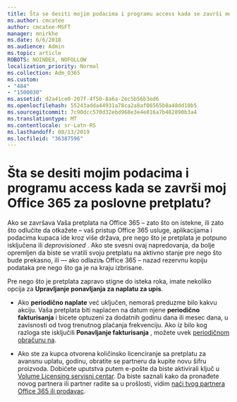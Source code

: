 ```yaml
---
title: Šta se desiti mojim podacima i programu access kada se završi moj Office 365 za poslovne pretplatu?
ms.author: cmcatee
author: cmcatee-MSFT
manager: mnirkhe
ms.date: 6/6/2018
ms.audience: Admin
ms.topic: article
ROBOTS: NOINDEX, NOFOLLOW
localization_priority: Normal
ms.collection: Adm_O365
ms.custom:
- "484"
- "1500030"
ms.assetid: d2a41ce0-207f-4f50-8a6a-2ec5b56b3ed6
ms.openlocfilehash: 55243adda44931a78ca2a8af06565b8a48dd10b5
ms.sourcegitcommit: 7c90dcc570d32ebd968e3e4e816a7b482890b3a4
ms.translationtype: MT
ms.contentlocale: sr-Latn-RS
ms.lasthandoff: 08/13/2019
ms.locfileid: "36387596"
---
```

# <a name="what-happens-to-my-data-and-access-when-my-office-365-for-business-subscription-ends"></a>Šta se desiti mojim podacima i programu access kada se završi moj Office 365 za poslovne pretplatu?

Ako se završava Vaša pretplata na Office 365 – zato što on istekne, ili zato što odlučite da otkažete – vaš pristup Office 365 usluge, aplikacijama i podacima kupaca ide kroz više država, pre nego što je pretplata je potpuno isključena ili *deprovisioned*  . Ako ste svesni ovaj napredovanja, da bolje opremljen da biste se vratili svoju pretplatu na aktivno stanje pre nego što bude prekasno, ili — ako odlaziљ Office 365 – nazad rezervnu kopiju podataka pre nego što ga je na kraju izbrisane.
  
Pre nego što je pretplata zapravo stigne do isteka roka, imate nekoliko opcija za **Upravljanje ponavljanja za naplatu za upis**.
  
- Ako **periodično naplate** već uključen, nemoraš preduzme bilo kakvu akciju. Vaša pretplata biti naplaćen na datum njene **periodično fakturisanja** i bicete optuzeni za dodatnih godinu dana ili mesec dana, u zavisnosti od tvog trenutnog plaćanja frekvenciju. Ako iz bilo kog razloga ste isključili **Ponavljanje fakturisanja** , možete uvek [periodičnom obračunu na](https://docs.microsoft.com/en-us/office365/admin/subscriptions-and-billing/renew-your-subscription#turn-recurring-billing-off-or-on).

- Ako ste za kupca otvorena količinsko licenciranje sa pretplatu za avansnu uplatu, godinu, obratite se partneru da kupite novu šifru proizvoda. Dobićete uputstva putem e-pošte da biste aktivirali ključ u [Volume Licensing servisni centar](https://go.microsoft.com/fwlink/p/?LinkID=282016). Da biste saznali kako da pronađete novog partnera ili partner radite sa u prošlosti, vidim [naći tvog partnera Office 365 ili prodavac](https://docs.microsoft.com/en-us/office365/admin/manage/find-your-partner-or-reseller).